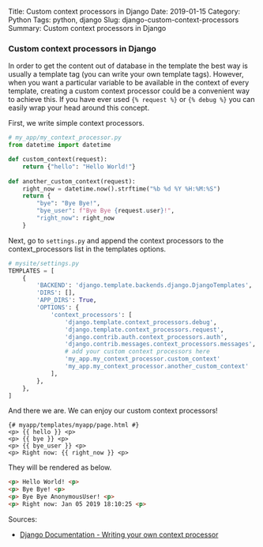 Title: Custom context processors in Django
Date: 2019-01-15
Category: Python
Tags: python, django
Slug: django-custom-context-processors
Summary: Custom context processors in Django


### Custom context processors in Django

In order to get the content out of database in the template the best way is usually a template tag (you can write your own template tags). However, when you want a particular variable to be available in the context of every template, creating a custom context processor could be a convenient way to achieve this.
If you have ever used ```{% request %}``` or ```{% debug %}``` you can easily wrap your head around this concept.

First, we write simple context processors.
```python
# my_app/my_context_processor.py
from datetime import datetime

def custom_context(request):
    return {"hello": "Hello World!"}
    
def another_custom_context(request):
    right_now = datetime.now().strftime("%b %d %Y %H:%M:%S")
    return {
        "bye": "Bye Bye!",
        "bye_user": f"Bye Bye {request.user}!",
        "right_now": right_now
    }
```

Next, go to ```settings.py``` and append the context processors to the context_processors list in the templates options.
```python
# mysite/settings.py
TEMPLATES = [
    {
        'BACKEND': 'django.template.backends.django.DjangoTemplates',
        'DIRS': [],
        'APP_DIRS': True,
        'OPTIONS': {
            'context_processors': [
                'django.template.context_processors.debug',
                'django.template.context_processors.request',
                'django.contrib.auth.context_processors.auth',
                'django.contrib.messages.context_processors.messages',
                # add your custom context processors here
                'my_app.my_context_processor.custom_context'
                'my_app.my_context_processor.another_custom_context'
            ],
        },
    },
]
```

And there we are. We can enjoy our custom context processors!
```jinja2
{# myapp/templates/myapp/page.html #}
<p> {{ hello }} <p>
<p> {{ bye }} <p>
<p> {{ bye_user }} <p>
<p> Right now: {{ right_now }} <p>
```

They will be rendered as below.
```html
<p> Hello World! <p>
<p> Bye Bye! <p>
<p> Bye Bye AnonymousUser! <p>
<p> Right now: Jan 05 2019 18:10:25 <p>
```

Sources:  
* [Django Documentation - Writing your own context processor](https://docs.djangoproject.com/en/2.1/ref/templates/api/#writing-your-own-context-processors)
